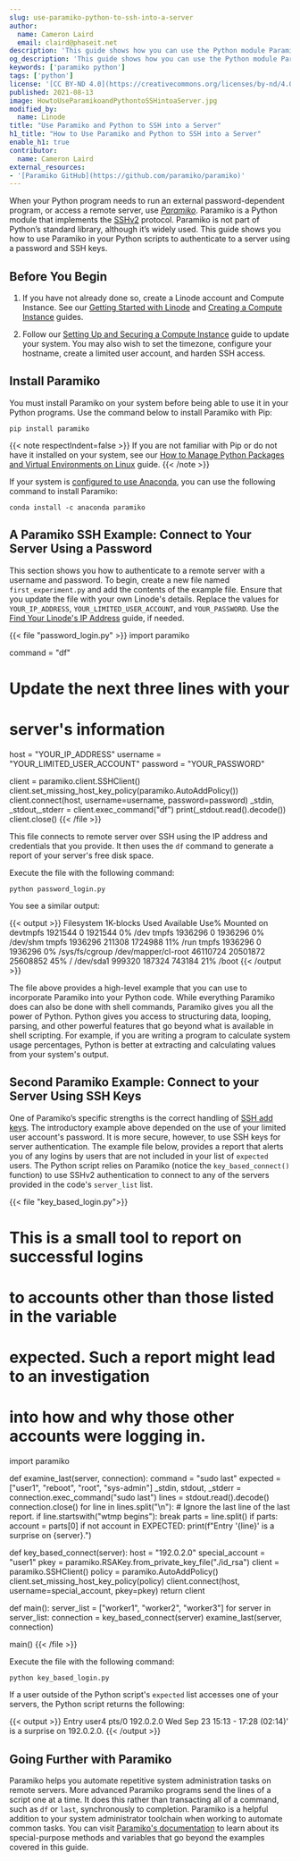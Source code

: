 ```yaml
---
slug: use-paramiko-python-to-ssh-into-a-server
author:
  name: Cameron Laird
  email: claird@phaseit.net
description: 'This guide shows how you can use the Python module Paramiko, an app that uses the SSHv2 protocol to connect to remote servers, to connect to a server remotely.'
og_description: 'This guide shows how you can use the Python module Paramiko, an app that uses the SSHv2 protocol to connect to remote servers, to connect to a server remotely.'
keywords: ['paramiko python']
tags: ['python']
license: '[CC BY-ND 4.0](https://creativecommons.org/licenses/by-nd/4.0)'
published: 2021-08-13
image: HowtoUseParamikoandPythontoSSHintoaServer.jpg
modified_by:
  name: Linode
title: "Use Paramiko and Python to SSH into a Server"
h1_title: "How to Use Paramiko and Python to SSH into a Server"
enable_h1: true
contributor:
  name: Cameron Laird
external_resources:
- '[Paramiko GitHub](https://github.com/paramiko/paramiko)'
---
```


When your Python program needs to run an external password-dependent program, or access a remote server, use [*Paramiko*](https://github.com/paramiko/paramiko). Paramiko is a Python module that implements the [SSHv2](https://datatracker.ietf.org/doc/html/rfc4253) protocol. Paramiko is not part of Python’s standard library, although it’s widely used. This guide shows you how to use Paramiko in your Python scripts to authenticate to a server using a password and SSH keys.

## Before You Begin

1.  If you have not already done so, create a Linode account and Compute Instance. See our [Getting Started with Linode](/docs/guides/getting-started/) and [Creating a Compute Instance](/docs/guides/creating-a-compute-instance/) guides.

1.  Follow our [Setting Up and Securing a Compute Instance](/docs/guides/set-up-and-secure/) guide to update your system. You may also wish to set the timezone, configure your hostname, create a limited user account, and harden SSH access.

## Install Paramiko

You must install Paramiko on your system before being able to use it in your Python programs. Use the command below to install Paramiko with Pip:

    pip install paramiko

{{< note respectIndent=false >}}
If you are not familiar with Pip or do not have it installed on your system, see our [How to Manage Python Packages and Virtual Environments on Linux](/docs/guides/how-to-manage-packages-and-virtual-environments-on-linux/#how-pip-works) guide.
{{< /note >}}

If your system is [configured to use Anaconda](/docs/guides/how-to-install-anaconda/), you can use the following command to install Paramiko:

    conda install -c anaconda paramiko

## A Paramiko SSH Example: Connect to Your Server Using a Password

This section shows you how to authenticate to a remote server with a username and password. To begin, create a new file named `first_experiment.py` and add the contents of the example file. Ensure that you update the file with your own Linode's details. Replace the values for `YOUR_IP_ADDRESS`, `YOUR_LIMITED_USER_ACCOUNT`, and `YOUR_PASSWORD`. Use the [Find Your Linode's IP Address](/docs/guides/find-your-linodes-ip-address/) guide, if needed.

{{< file "password_login.py" >}}
import paramiko

command = "df"

# Update the next three lines with your
# server's information

host = "YOUR_IP_ADDRESS"
username = "YOUR_LIMITED_USER_ACCOUNT"
password = "YOUR_PASSWORD"

client = paramiko.client.SSHClient()
client.set_missing_host_key_policy(paramiko.AutoAddPolicy())
client.connect(host, username=username, password=password)
_stdin, _stdout,_stderr = client.exec_command("df")
print(_stdout.read().decode())
client.close()
{{< /file >}}

This file connects to remote server over SSH using the IP address and credentials that you provide. It then uses the `df` command to generate a report of your server's free disk space.

Execute the file with the following command:

    python password_login.py

You see a similar output:

{{< output >}}
Filesystem       1K-blocks  Used Available Use% Mounted on
devtmpfs           1921544     0   1921544   0% /dev
tmpfs              1936296     0   1936296   0% /dev/shm
tmpfs              1936296   211308   1724988  11% /run
tmpfs              1936296     0   1936296   0% /sys/fs/cgroup
/dev/mapper/cl-root  46110724 20501872  25608852  45% /
/dev/sda1           999320   187324 743184  21% /boot
{{< /output >}}

The file above provides a high-level example that you can use to incorporate Paramiko into your Python code. While everything Paramiko does can also be done  with shell commands, Paramiko gives you all the power of Python. Python gives you access to structuring data, looping, parsing, and other powerful features that go beyond what is available in shell scripting. For example, if you are writing a program to calculate system usage percentages, Python is better at extracting and calculating values from your system's output.

## Second Paramiko Example: Connect to your Server Using SSH Keys

One of Paramiko’s specific strengths is the correct handling of [SSH add keys](/docs/guides/use-public-key-authentication-with-ssh/). The introductory example above depended on the use of your limited user account's password. It is more secure, however, to use SSH keys for server authentication. The example file below, provides a report that alerts you of any logins by users that are not included in your list of `expected` users. The Python script relies on Paramiko (notice the `key_based_connect()` function) to use SSHv2 authentication to connect to any of the servers provided in the code's `server_list` list.

{{< file "key_based_login.py">}}
# This is a small tool to report on successful logins
# to accounts other than those listed in the variable
# expected.  Such a report might lead to an investigation
# into how and why those other accounts were logging in.

import paramiko

def examine_last(server, connection):
     command = "sudo last"
     expected = ["user1", "reboot", "root", "sys-admin"]
 _stdin, stdout, _stderr = connection.exec_command("sudo last")
 lines = stdout.read().decode()
 connection.close()
 for line in lines.split("\n"):
           # Ignore the last line of the last report.
         if line.startswith("wtmp begins"):
             break
         parts = line.split()
         if parts:
             account = parts[0]
             if not account in EXPECTED:
                 print(f"Entry '{line}' is a surprise on {server}.")

def key_based_connect(server):
     host = "192.0.2.0"
     special_account = "user1"
 pkey = paramiko.RSAKey.from_private_key_file("./id_rsa")
 client = paramiko.SSHClient()
     policy = paramiko.AutoAddPolicy()
          client.set_missing_host_key_policy(policy)
 client.connect(host, username=special_account, pkey=pkey)
 return client

def main():
     server_list = ["worker1", "worker2", "worker3"]
 for server in server_list:
         connection = key_based_connect(server)
         examine_last(server, connection)

main()
{{< /file >}}

Execute the file with the following command:

    python key_based_login.py

If a user outside of the Python script's `expected` list accesses one of your servers, the Python script returns the following:

{{< output >}}
Entry user4   pts/0     192.0.2.0  Wed Sep 23 15:13 - 17:28  (02:14)' is a surprise on 192.0.2.0.
{{< /output >}}

## Going Further with Paramiko

Paramiko helps you automate repetitive system administration tasks on remote servers. More advanced Paramiko programs send the lines of a script one at a time. It does this rather than transacting all of a command, such as `df` or `last`, synchronously to completion. Paramiko is a helpful addition to your system administrator toolchain when working to automate common tasks. You can visit [Paramiko's documentation](http://docs.paramiko.org/en/stable/) to learn about its special-purpose methods and variables that go beyond the examples covered in this guide.
